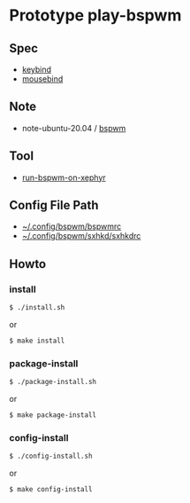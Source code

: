 
# Prototype play-bspwm


## Spec

* [keybind](spec-keybind.md)
* [mousebind](spec-mousebind.md)

## Note

* note-ubuntu-20.04 / [bspwm](https://samwhelp.github.io/note-ubuntu-20.04/read/subject/bspwm/)


## Tool

* [run-bspwm-on-xephyr](../../tool/xephyr/develop-tool/run-bspwm-on-xephyr/)


## Config File Path

* [~/.config/bspwm/bspwmrc](config/bspwm/bspwmrc)
* [~/.config/bspwm/sxhkd/sxhkdrc](config/sxhkd/sxhkdrc)


## Howto

### install

``` sh
$ ./install.sh
```

or

``` sh
$ make install
```


### package-install

``` sh
$ ./package-install.sh
```

or

``` sh
$ make package-install
```


### config-install

``` sh
$ ./config-install.sh
```

or

``` sh
$ make config-install
```
